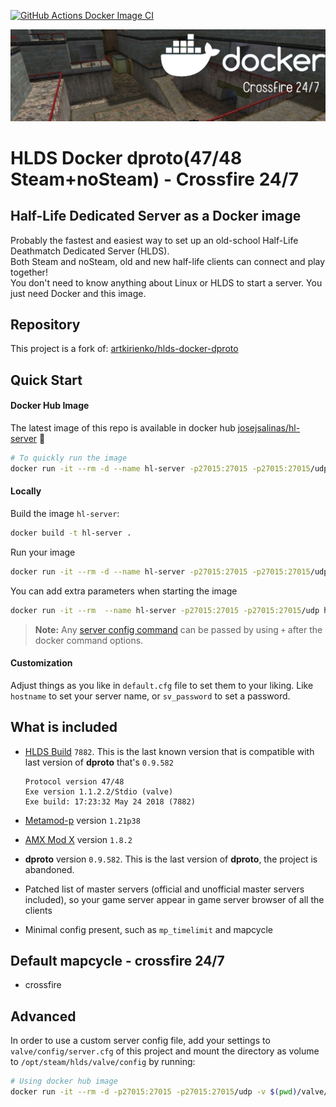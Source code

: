 [![GitHub Actions Docker Image CI](https://github.com/jjsalinas/hl-server/workflows/Docker%20Image%20CI/badge.svg)](https://github.com/jjsalinas/hl-server/actions)

![banner](banner.png)

# HLDS Docker dproto(47/48 Steam+noSteam) - Crossfire 24/7

## Half-Life Dedicated Server as a Docker image

Probably the fastest and easiest way to set up an old-school Half-Life
Deathmatch Dedicated Server (HLDS). <br>
Both Steam and noSteam, old and new half-life clients can connect and play together!<br>
You don't need to know anything about Linux or HLDS to start a server. You just need Docker and
this image.

## Repository

This project is a fork of: [artkirienko/hlds-docker-dproto](https://github.com/artkirienko/hlds-docker-dproto)

## Quick Start

#### Docker Hub Image

The latest image of this repo is available in docker hub [josejsalinas/hl-server](https://hub.docker.com/r/josejsalinas/hl-server) 🐋
 
```bash
# To quickly run the image
docker run -it --rm -d --name hl-server -p27015:27015 -p27015:27015/udp josejsalinas/hl-server +map crossfire +maxplayers 12
```

#### Locally

Build the image `hl-server`:

```bash
docker build -t hl-server .
```

Run your image 
```bash
docker run -it --rm -d --name hl-server -p27015:27015 -p27015:27015/udp 
```

You can add extra parameters when starting the image
```bash
docker run -it --rm  --name hl-server -p27015:27015 -p27015:27015/udp hl-server +map crossfire +maxplayers 16 +password 1 +vs_password "password"
```

> **Note:** Any [server config command](http://sr-team.clan.su/K_stat/hlcommandsfull.html)
  can be passed by using `+` after the docker command options.

  #### Customization
  
  Adjust things as you like in `default.cfg` file to set them to your liking.
  Like `hostname` to set your server name, or `sv_password` to set a password.

## What is included

* [HLDS Build](https://github.com/DevilBoy-eXe/hlds) `7882`. This is the last
  known version that is compatible with last version of **dproto** that's `0.9.582`

  ```
  Protocol version 47/48
  Exe version 1.1.2.2/Stdio (valve)
  Exe build: 17:23:32 May 24 2018 (7882)
  ```

* [Metamod-p](https://github.com/Bots-United/metamod-p) version `1.21p38`

* [AMX Mod X](https://github.com/alliedmodders/amxmodx) version `1.8.2`

* **dproto** version `0.9.582`. This is the last version of **dproto**,
  the project is abandoned.

* Patched list of master servers (official and unofficial master servers
  included), so your game server appear in game server browser of all the clients

* Minimal config present, such as `mp_timelimit` and mapcycle

## Default mapcycle - crossfire 24/7
* crossfire


## Advanced

In order to use a custom server config file, add your settings
to `valve/config/server.cfg` of this project and mount the directory as volume
to `/opt/steam/hlds/valve/config` by running:

```bash
# Using docker hub image
docker run -it --rm -d -p27015:27015 -p27015:27015/udp -v $(pwd)/valve/config:/opt/steam/hlds/valve/config josejsalinas/hl-server
```
